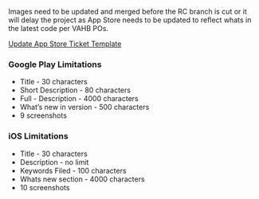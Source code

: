 Images need to be updated and merged before the RC branch is cut or it will delay the project as App Store needs to be updated to reflect whats in the latest code per VAHB POs. 

[Update App Store Ticket Template](https://github.com/department-of-veterans-affairs/va-mobile-app/issues/new?assignees=&labels=app+store&projects=&template=Update+App+Store.md&title=Update+App+Store)

### Google Play Limitations 
- Title - 30 characters
- Short Description - 80 characters
- Full - Description - 4000 characters
- What’s new in version - 500 characters
- 9 screenshots

### iOS Limitations 
- Title - 30 characters
- Description - no limit
- Keywords Filed - 100 characters
- Whats new section - 4000 characters
- 10 screenshots
